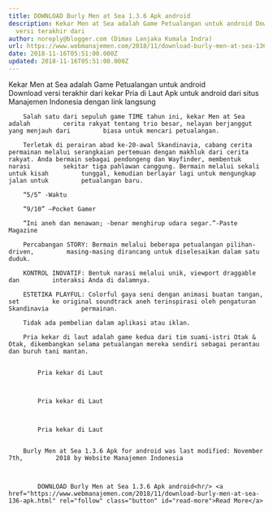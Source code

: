 ```yaml
---
title: DOWNLOAD Burly Men at Sea 1.3.6 Apk android
description: Kekar Men at Sea adalah Game Petualangan untuk android Download
  versi terakhir dari
author: noreply@blogger.com (Dimas Lanjaka Kumala Indra)
url: https://www.webmanajemen.com/2018/11/download-burly-men-at-sea-136-apk.html
date: 2018-11-16T05:51:00.000Z
updated: 2018-11-16T05:51:00.000Z
---
```


Kekar Men at Sea                adalah Game Petualangan untuk android         
        Download versi terakhir dari                                     kekar Pria di Laut                             Apk untuk android dari                                     situs Manajemen Indonesia                             dengan link langsung     
    
        Salah satu dari sepuluh game TIME tahun ini, kekar Men at Sea adalah         cerita rakyat tentang trio besar, nelayan berjanggut yang menjauh dari         biasa untuk mencari petualangan.     
    
        Terletak di perairan abad ke-20-awal Skandinavia, cabang cerita         permainan melalui serangkaian pertemuan dengan makhluk dari cerita         rakyat. Anda bermain sebagai pendongeng dan Wayfinder, membentuk narasi         sekitar tiga pahlawan canggung. Bermain melalui sekali untuk kisah         tunggal, kemudian berlayar lagi untuk mengungkap jalan untuk         petualangan baru.     
    
        “5/5” -Waktu     
    
        “9/10” —Pocket Gamer     
    
        “Ini aneh dan menawan; -benar menghirup udara segar.”-Paste Magazine     
    
        Percabangan STORY: Bermain melalui beberapa petualangan pilihan-driven,         masing-masing dirancang untuk diselesaikan dalam satu duduk.     
    
        KONTROL INOVATIF: Bentuk narasi melalui unik, viewport draggable dan         interaksi Anda di dalamnya.     
    
        ESTETIKA PLAYFUL: Colorful gaya seni dengan animasi buatan tangan, set         ke original soundtrack aneh terinspirasi oleh pengaturan Skandinavia         permainan.     
    
        Tidak ada pembelian dalam aplikasi atau iklan.     
    
        Pria kekar di laut adalah game kedua dari tim suami-istri Otak &         Otak, dikembangkan selama petualangan mereka sendiri sebagai perantau         dan buruh tani mantan.     
    
                                    
            Pria kekar di Laut         
    
    
                                    
            Pria kekar di Laut         
    
    
                                    
            Pria kekar di Laut         
    
    
        Burly Men at Sea 1.3.6 Apk for android was last modified: November 7th,         2018 by Website Manajemen Indonesia     
    
    

            DOWNLOAD Burly Men at Sea 1.3.6 Apk android<hr/> <a href="https://www.webmanajemen.com/2018/11/download-burly-men-at-sea-136-apk.html" rel="follow" class="button" id="read-more">Read More</a>
